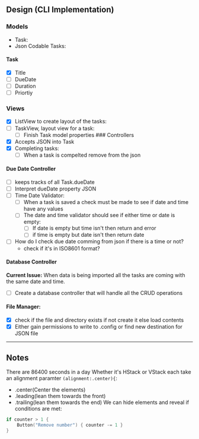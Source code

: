 ## Design (CLI Implementation)

### Models

- Task:
- Json Codable Tasks:

#### Task

- [X] Title
- [ ] DueDate
- [ ] Duration
- [ ] Priortiy 

### Views

- [X] ListView to create layout of the tasks:
- [ ] TaskView, layout view for a task:
  - [ ] Finish Task model properties ### Controllers

- [X] Accepts JSON into Task
- [X] Completing tasks:
  - [ ] When a task is compelted remove from the json

#### Due Date Controller

- [ ] keeps tracks of all Task.dueDate
- [ ] Interpret dueDate property JSON
- [ ] Time Date Validator:
	- [ ] When a task is saved a check must be made to see if date and time have any values
	- [ ] The date and time validator should see if either time or date is empty:
		- [ ] If date is empty but time isn't then return and error
		- [ ] if time is empty but date isn't then return date
- [ ] How do I check due date comming from json if there is a time or not?
	- check if it's in ISO8601 format?

#### Database Controller
**Current Issue:** When data is being imported all the tasks are coming with the same date and time.
- [ ] Create a database controller that will handle all the CRUD operations
#### File Manager:
- [X] check if the file and directory exists if not create it else load contents
- [X] Either gain permissions to write to .config or find new destination for JSON file

---

## Notes

There are 86400 seconds in a day
 Whether it's HStack or VStack each take an alignment paramter `(alignment:.center){`:

- .center(Center the elements)
- .leading(lean them towards the front)
- .trailing(lean them towards the end)
We can hide elements and reveal if conditions are met:

```swift
if counter > 1 {
    Button("Remove number") { counter -= 1 }
}
```
